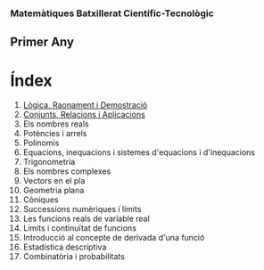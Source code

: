 ### Matemàtiques Batxillerat Científic-Tecnològic

## Primer Any

# Índex

1. [Lògica, Raonament i Demostració](logica/index.md)
2. [Conjunts, Relacions i Aplicacions](conjunts/index)
3. Els nombres reals
4. Potències i arrels
5. Polinomis
6. Equacions, inequacions i sistemes d'equacions i d'inequacions
7. Trigonometria
8. Els nombres complexes
9. Vectors en el pla
10. Geometria plana
11. Còniques
12. Successions numèriques i límits
13. Les funcions reals de variable real
14. Límits i continuïtat de funcions
15. Introducció al concepte de derivada d'una funció
16. Estadística descriptiva
17. Combinatòria i probabilitats
